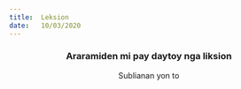 ```yaml
---
title:  Leksion
date:   10/03/2020
---
```


### <center>Araramiden mi pay daytoy nga liksion</center>
<center>Sublianan yon to</center>